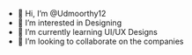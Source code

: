 - 👋 Hi, I’m @Udmoorthy12
- 👀 I’m interested in Designing 
- 🌱 I’m currently learning UI/UX Designs
- 💞️ I’m looking to collaborate on the companies 
  

<!---
Udmoorthy12/Udmoorthy12 is a ✨ special ✨ repository because its `README.md` (this file) appears on your GitHub profile.
You can click the Preview link to take a look at your changes.
--->
